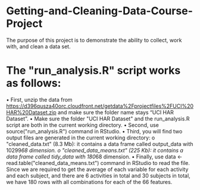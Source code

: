 # Getting-and-Cleaning-Data-Course-Project
The purpose of this project is to demonstrate the ability to collect, work with, and clean a data set.

# The "run_analysis.R" script works as follows:
•	First, unzip the data from https://d396qusza40orc.cloudfront.net/getdata%2Fprojectfiles%2FUCI%20HAR%20Dataset.zip and make sure the folder name stays “UCI HAR Dataset”.
•	Make sure the folder "UCI HAR Dataset" and the run_analysis.R script are both in the current working directory.
•	Second, use source("run_analysis.R") command in RStudio.
•	Third, you will find two output files are generated in the current working directory:
o	"cleaned_data.txt" (8.3 Mb): it contains a data frame called output_data with 10299*68 dimension.
o	"cleaned_data_means.txt" (225 Kb): it contains a data frame called tidy_data with 180*68 dimension.
•	Finally, use data <- read.table("cleaned_data_means.txt") command in RStudio to read the file. Since we are required to get the average of each variable for each activity and each subject, and there are 6 activities in total and 30 subjects in total, we have 180 rows with all combinations for each of the 66 features.

